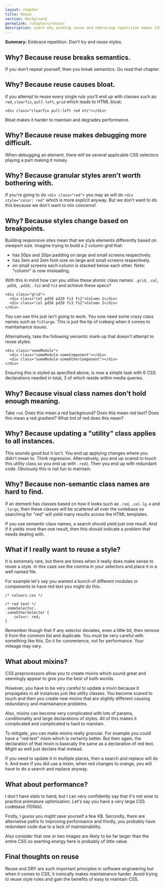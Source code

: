 ```yaml
---
layout: chapter
title: Reuse
section: Background
permalink: /chapters/reuse/
description: Learn why avoding reuse and embracing repetition makes CSS maintenance easier.
---
```


**Summary:** Embrace repetition. Don't try and reuse styles.

## Why? Because reuse breaks semantics.

If you don't repeat yourself, then you break semantics. Go read that chapter.

## Why? Because reuse causes bloat.

If you attempt to reuse every single *rule* you'll end up with classes such as: `red`, `clearfix`, `pull-left`, `grid` which leads to HTML bloat:

	<div class="clearfix pull-left red etc"></div>

Bloat makes it harder to maintain and degrades performance.

## Why? Because reuse makes debugging more difficult.

When debugging an element, there will be several applicable CSS selectors playing a part making it noisey.

## Why? Because granular styles aren't worth bothering with.

If you're going to do `<div class="red">` you may as will do `<div style="color: red"` which is more explicit anyway. But we don't want to do this because we don't want to mix concerns!

## Why? Because styles change based on breakpoints.

Building responsive sites mean that we style elements differently based on viewport size. Imagine trying to build a 2 column grid that:

- has 50px and 20px padding on large and small screens respectively.
- has 3em and 2em font-size on large and small screens respectively.
- on small screens each column is stacked below each other. Note: "column" is now misleading.

With this in mind how can you utilise these atomic class names: `.grid`, `.col`, `.pd50`, `.pd20`, `.fs2` and `fs3` and achieve these specs?

	<div class="grid">
	  <div class="col pd50 pd20 fs3 fs2">Column 1</div>
	  <div class="col pd50 pd20 fs3 fs2">Column 2</div>
	</div>

You can see this just isn't going to work. You now need some crazy class names such as `fs3large`. This is just the tip of iceberg when it comes to maintainance issues.

Alternatively, take the following semantic mark-up that doesn't attempt to reuse styles:

	<div class="someModule">
	  <div class="someModule-someComponent"></div>
	  <div class="someModule-someOtherComponent"></div>
	</div>

Ensuring this is styled as specified above, is now a simple task with 6 CSS declarations needed in total, 3 of which reside within media queries.

## Why? Because visual class names don't hold enough meaning.

Take `red`. Does this mean a red background? Does this mean red text? Does this mean a red gradient? What tint of red does this mean?

## Why? Because updating a "utility" class applies to all instances.

This sounds good but it isn't. You end up applying changes where you didn't mean to. Think regression. Alternatively, you end up scared to touch this utility class so you end up with `.red2`. Then you end up with redundant code. Obviously this is not fun to maintain.

## Why? Because non-semantic class names are hard to find.

If an element has classes based on how it looks such as `.red`, `.col-lg-4` and `.large`, then these classes will be scattered all over the codebase so searching for "red" will yield many results across the HTML templates.

If you use semantic class names, a search should yield just one result. And if it yields more than one result, then this should indicate a problem that needs dealing with.

## What if I really want to reuse a style?

It is extremely rare, but there are times when it really does make sense to reuse a style. In this case use the comma in your selectors and place it in a well named file.

For example let's say you wanted a bunch of different modules or components to have red text you might do this:

	/* colours.css */

	/* red text */
	.someSelector,
	.someOtherSelector {
		colour: red;
	}

Remember though that if any selector deviates, even a little bit, then remove it from the common list and duplicate. You must be very careful with something like this. Do it for convenience, not for performance. Your mileage may vary.

## What about mixins?

CSS preprocessors allow you to create mixins which sound great and seemingly appear to give you the best of both worlds.

However, you have to be very careful to update a mixin because it propagates in all instances just like utility classes. You become scared to touch and then you create new mixins that are slightly different causing redundancy and maintainance problems.

Also, mixins can become very complicated with lots of params, conditionality and large declarations of styles. All of this makes it complicated and complicated is hard to maintain.

To mitigate, you can make mixins really granular. For example you could have a "red text" mixin which is certainly better. But then again, the declaration of that mixin is basically the same as a declaration of red text. Might as well just declare that instead.

If you need to update it in multiple places, then a search and replace will do it. And even if you did use a mixin, when red changes to orange, you will have to do a search and replace anyway.

## What about performance?

I don't have stats to hand, but I can very confidently say that it's not wise to practice premature optimisation. Let's say you have a very large CSS codebase (100kb).

Firstly, I *guess* you *might* save yourself a few KB. Secondly, there are alternative paths to improving performance and thirdly, you probably have redundant code due to a lack of maintainability.

Also consider that one or two images are likely to be far larger than the entire CSS so exerting energy here is probably of little value.

## Final thoughts on reuse

Reuse and DRY are such important principles in software engineering but when it comes to CSS, it ironically makes maintainance harder. Avoid trying to reuse style rules and gain the benefits of easy to maintain CSS.